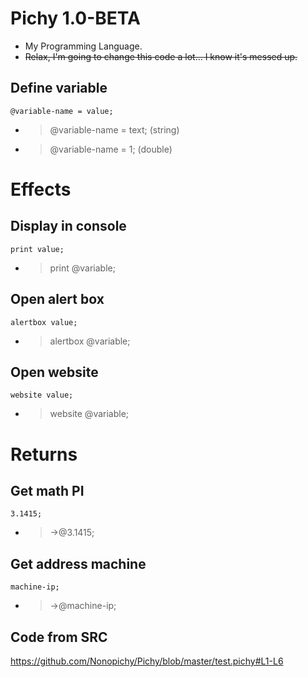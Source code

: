 # Pichy 1.0-BETA
- My Programming Language.
- ~~Relax, I'm going to change this code a lot... I know it's messed up.~~
## Define variable
```
@variable-name = value;
```
- > @variable-name = text; (string)
- > @variable-name = 1; (double)

# Effects

## Display in console
```
print value;
```
- > print @variable;

## Open alert box
```
alertbox value;
```
- > alertbox @variable;

## Open website
```
website value;
```
- > website @variable;

# Returns

## Get math PI
```
3.1415;
```
- > ->@3.1415;

## Get address machine
```
machine-ip;
```
- > ->@machine-ip;

## Code from SRC

https://github.com/Nonopichy/Pichy/blob/master/test.pichy#L1-L6
